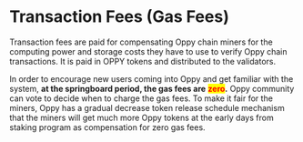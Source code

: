 # Transaction Fees (Gas Fees)

Transaction fees are paid for compensating Oppy chain miners for the computing power and storage costs they have to use to verify Oppy chain transactions. It is paid in OPPY tokens and distributed to the validators. &#x20;

In order to encourage new users coming into Oppy and get familiar with the system, **at the springboard period, the gas fees are** <mark style="color:red;">**zero**</mark>**.** Oppy community can vote to decide when to charge the gas fees. To make it fair for the miners, Oppy has a gradual decrease token release schedule mechanism that the miners will get much more Oppy tokens at the early days from staking program as compensation for zero gas fees.

&#x20;

&#x20;
